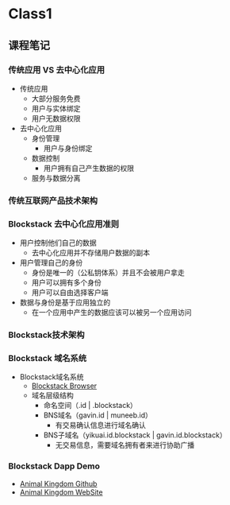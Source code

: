 # Class1



## 课程笔记
### 传统应用 VS 去中心化应用
  - 传统应用
    - 大部分服务免费
    - 用户与实体绑定
    - 用户无数据权限
  - 去中心化应用
    - 身份管理
      - 用户与身份绑定
    - 数据控制
      - 用户拥有自己产生数据的权限
    - 服务与数据分离

### 传统互联网产品技术架构

### Blockstack 去中心化应用准则     
  - 用户控制他们自己的数据
    - 去中心化应用并不存储用户数据的副本
  - 用户管理自己的身份
    - 身份是唯一的（公私钥体系）并且不会被用户拿走
    - 用户可以拥有多个身份
    - 用户可以自由选择客户端
  - 数据与身份是基于应用独立的
    - 在一个应用中产生的数据应该可以被另一个应用访问

### Blockstack技术架构
### Blockstack 域名系统
  - Blockstack域名系统
    - [Blockstack Browser](https://blockstack.org/install)
    - 域名层级结构
      - 命名空间（.id | .blockstack）
      - BNS域名（gavin.id | muneeb.id）
        - 有交易确认信息进行域名确认
      - BNS子域名（yikuai.id.blockstack | gavin.id.blockstack）
        - 无交易信息，需要域名拥有者来进行协助广播

### Blockstack Dapp Demo
  - [Animal Kingdom Github](https://github.com/blockstack/animal-kingdom)
  - [Animal Kingdom WebSite](https://animalkingdoms.netlify.com/)
